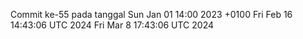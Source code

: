 Commit ke-55 pada tanggal Sun Jan 01 14:00 2023 +0100
Fri Feb 16 14:43:06 UTC 2024
Fri Mar  8 17:43:06 UTC 2024
